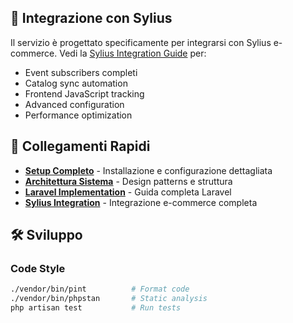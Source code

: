 ## 🤝 Integrazione con Sylius

Il servizio è progettato specificamente per integrarsi con Sylius e-commerce. Vedi la [Sylius Integration Guide](docs/sylius.md) per:

- Event subscribers completi
- Catalog sync automation  
- Frontend JavaScript tracking
- Advanced configuration
- Performance optimization

## 🔗 Collegamenti Rapidi

- **[Setup Completo](docs/index.md)** - Installazione e configurazione dettagliata
- **[Architettura Sistema](docs/architecture.md)** - Design patterns e struttura  
- **[Laravel Implementation](docs/laravel-service.md)** - Guida completa Laravel
- **[Sylius Integration](docs/sylius.md)** - Integrazione e-commerce completa

## 🛠️ Sviluppo

### Code Style

```bash
./vendor/bin/pint          # Format code
./vendor/bin/phpstan       # Static analysis  
php artisan test           # Run tests
```